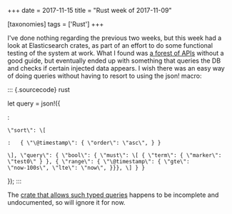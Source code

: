 +++
date = 2017-11-15
title = "Rust week of 2017-11-09"

[taxonomies]
tags = ['Rust']
+++

I\'ve done nothing regarding the previous two weeks, but this week had a
look at Elasticsearch crates, as part of an effort to do some functional
testing of the system at work. What I found was [a forest of APIs]
without a good guide, but eventually ended up with something that
queries the DB and checks if certain injected data appears. I wish there
was an easy way of doing queries without having to resort to using the
json! macro:

::: {.sourcecode}
rust

let query = json!({

:

    \"sort\": \[

    :   { \"\@timestamp\": { \"order\": \"asc\", } }

    \], \"query\": { \"bool\": { \"must\": \[ { \"term\": { \"marker\":
    \"test0\" } }, { \"range\": { \"\@timestamp\": { \"gte\":
    \"now-100s\", \"lte\": \"now\", }}}, \] } }

});
:::

The [crate that allows such typed queries] happens to be incomplete and
undocumented, so will ignore it for now.

  [a forest of APIs]: https://docs.rs/elastic/*/elastic
  [crate that allows such typed queries]: https://github.com/elastic-rs/elastic/tree/master/src/queries
